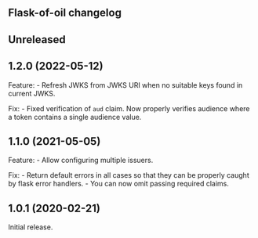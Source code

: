 ## Flask-of-oil changelog

## Unreleased

## 1.2.0 (2022-05-12)

Feature:
    - Refresh JWKS from JWKS URI when no suitable keys found in current JWKS.

Fix:
    - Fixed verification of `aud` claim. Now properly verifies audience where a token contains a single audience value.

## 1.1.0 (2021-05-05)

Feature:
    - Allow configuring multiple issuers.

Fix:
    - Return default errors in all cases so that they can be properly caught by flask error handlers.
    - You can now omit passing required claims.

## 1.0.1 (2020-02-21)

Initial release.
